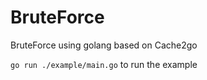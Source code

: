# BruteForce
BruteForce using golang based on Cache2go

`go run ./example/main.go` to run the example